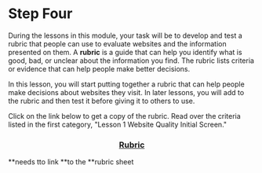 # Step Four

During the lessons in this module, your task will be to develop and test a rubric that people can use to evaluate websites and the information presented on them. A **rubric** is a guide that can help you identify what is good, bad, or unclear about the information you find. The rubric lists criteria or evidence that can help people make better decisions.

In this lesson, you will start putting together a rubric that can help people make decisions about websites they visit. In later lessons, you will add to the rubric and then test it before giving it to others to use.

Click on the link below to get a copy of the rubric. Read over the criteria listed in the first category, "Lesson 1 Website Quality Initial Screen."

### <div align="center">[Rubric]()</div>

**needs tto link
**to the
**rubric sheet
